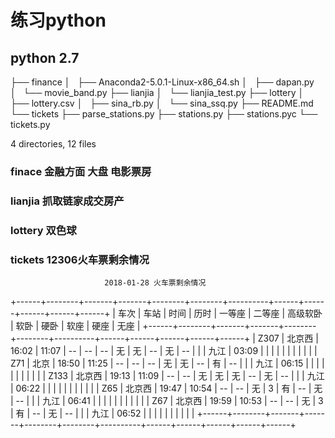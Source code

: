 # 练习python #

## python 2.7 ##


  ├── finance
  │   ├── Anaconda2-5.0.1-Linux-x86_64.sh
  │   ├── dapan.py
  │   └── movie_band.py
  ├── lianjia
  │   └── lianjia_test.py
  ├── lottery
  │   ├── lottery.csv
  │   ├── sina_rb.py
  │   └── sina_ssq.py
  ├── README.md
  └── tickets
      ├── parse_stations.py
      ├── stations.py
      ├── stations.pyc
      └── tickets.py

4 directories, 12 files

### finace 金融方面 大盘 电影票房 ###
### lianjia 抓取链家成交房产 ###
### lottery 双色球 ###
### tickets 12306火车票剩余情况 ###

                         2018-01-28 火车票剩余情况
   +------+--------+-------+-------+--------+--------+----------+------+------+------+------+------+
   | 车次 |  车站  |  时间 |  历时 | 一等座 | 二等座 | 高级软卧 | 软卧 | 硬卧 | 软座 | 硬座 | 无座 |
   +------+--------+-------+-------+--------+--------+----------+------+------+------+------+------+
   | Z307 | 北京西 | 16:02 | 11:07 |   --   |   --   |    --    |  无  |  无  |  --  |  无  |  --  |
   |      |  九江  | 03:09 |       |        |        |          |      |      |      |      |      |
   | Z71  |  北京  | 18:50 | 11:25 |   --   |   --   |    --    |  无  |  无  |  --  |  有  |  --  |
   |      |  九江  | 06:15 |       |        |        |          |      |      |      |      |      |
   | Z133 | 北京西 | 19:13 | 11:09 |   --   |   --   |    无    |  无  |  无  |  --  |  无  |  --  |
   |      |  九江  | 06:22 |       |        |        |          |      |      |      |      |      |
   | Z65  | 北京西 | 19:47 | 10:54 |   --   |   --   |    无    |  3   |  有  |  --  |  无  |  --  |
   |      |  九江  | 06:41 |       |        |        |          |      |      |      |      |      |
   | Z67  | 北京西 | 19:59 | 10:53 |   --   |   --   |    无    |  3   |  有  |  --  |  无  |  --  |
   |      |  九江  | 06:52 |       |        |        |          |      |      |      |      |      |
   +------+--------+-------+-------+--------+--------+----------+------+------+------+------+------+

